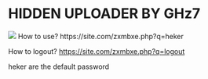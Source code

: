 # HIDDEN UPLOADER BY GHz7
<img src="https://i.ytimg.com/vi/hsk1ndZUUes/maxresdefault.jpg"/>
How to use?
https://site.com/zxmbxe.php?q=heker

How to logout?
https://site.com/zxmbxe.php?q=logout

heker are the default password
